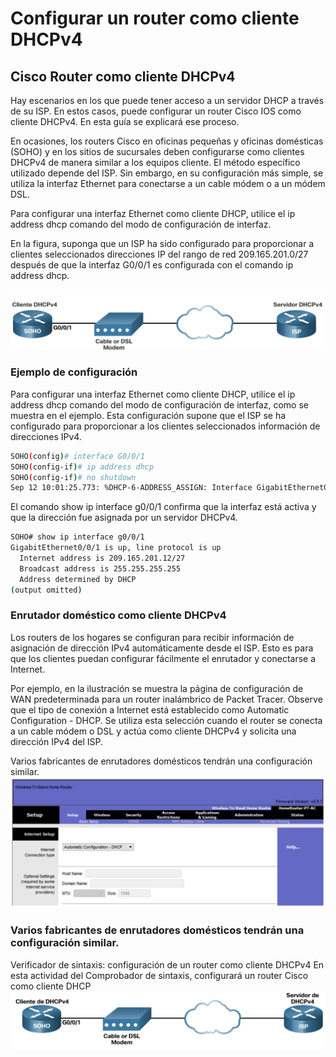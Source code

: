 # Configurar un router como cliente DHCPv4

## Cisco Router como cliente DHCPv4
Hay escenarios en los que puede tener acceso a un servidor DHCP a través de su ISP. En estos casos, puede configurar un router Cisco IOS como cliente DHCPv4. En esta guía se explicará ese proceso.

En ocasiones, los routers Cisco en oficinas pequeñas y oficinas domésticas (SOHO) y en los sitios de sucursales deben configurarse como clientes DHCPv4 de manera similar a los equipos cliente. El método específico utilizado depende del ISP. Sin embargo, en su configuración más simple, se utiliza la interfaz Ethernet para conectarse a un cable módem o a un módem DSL.

Para configurar una interfaz Ethernet como cliente DHCP, utilice el ip address dhcp comando del modo de configuración de interfaz.

En la figura, suponga que un ISP ha sido configurado para proporcionar a clientes seleccionados direcciones IP del rango de red 209.165.201.0/27 después de que la interfaz G0/0/1 es configurada con el comando ip address dhcp.

<img src="./img/dhcp_server_6.png" alt="dhcp" border="0">

### Ejemplo de configuración
Para configurar una interfaz Ethernet como cliente DHCP, utilice el ip address dhcp comando del modo de configuración de interfaz, como se muestra en el ejemplo. Esta configuración supone que el ISP se ha configurado para proporcionar a los clientes seleccionados información de direcciones IPv4.
```bash
SOHO(config)# interface G0/0/1
SOHO(config-if)# ip address dhcp
SOHO(config-if)# no shutdown
Sep 12 10:01:25.773: %DHCP-6-ADDRESS_ASSIGN: Interface GigabitEthernet0/0/1 assigned DHCP address 209.165.201.12, mask 255.255.255.224, hostname SOHO
```
El comando show ip interface g0/0/1 confirma que la interfaz está activa y que la dirección fue asignada por un servidor DHCPv4.

```bash
SOHO# show ip interface g0/0/1
GigabitEthernet0/0/1 is up, line protocol is up
  Internet address is 209.165.201.12/27
  Broadcast address is 255.255.255.255
  Address determined by DHCP
(output omitted)
```

### Enrutador doméstico como cliente DHCPv4
Los routers de los hogares se configuran para recibir información de asignación de dirección IPv4 automáticamente desde el ISP. Esto es para que los clientes puedan configurar fácilmente el enrutador y conectarse a Internet.

Por ejemplo, en la ilustración se muestra la página de configuración de WAN predeterminada para un router inalámbrico de Packet Tracer. Observe que el tipo de conexión a Internet está establecido como Automatic Configuration - DHCP. Se utiliza esta selección cuando el router se conecta a un cable módem o DSL y actúa como cliente DHCPv4 y solicita una dirección IPv4 del ISP.

Varios fabricantes de enrutadores domésticos tendrán una configuración similar.
<img src="./img/dhcp_server_7.png" alt="dhcp" border="0">

### Varios fabricantes de enrutadores domésticos tendrán una configuración similar.

Verificador de sintaxis: configuración de un router como cliente DHCPv4
En esta actividad del Comprobador de sintaxis, configurará un router Cisco como cliente DHCP
<img src="./img/dhcp_server_8.png" alt="dhcp" border="0">